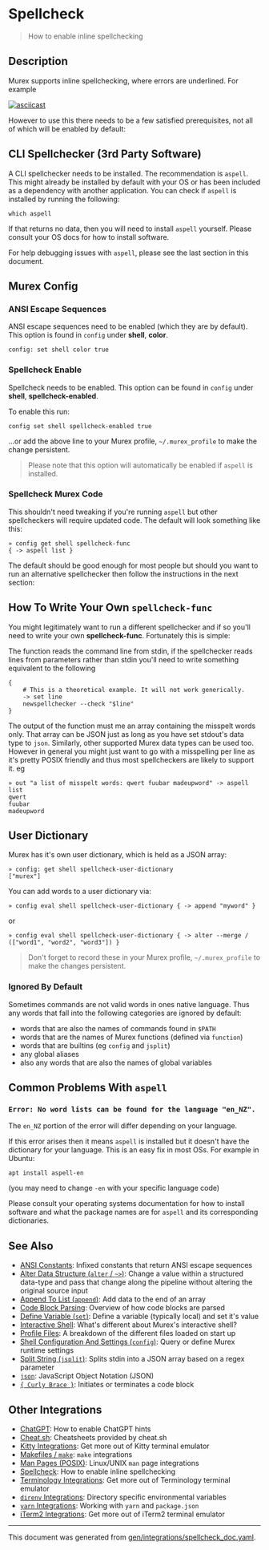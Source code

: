 # Spellcheck

> How to enable inline spellchecking

## Description

Murex supports inline spellchecking, where errors are underlined. For example

[![asciicast](https://asciinema.org/a/408024.svg)](https://asciinema.org/a/408024)

However to use this there needs to be a few satisfied prerequisites, not all of
which will be enabled by default:

## CLI Spellchecker (3rd Party Software)

A CLI spellchecker needs to be installed. The recommendation is `aspell`. This
might already be installed by default with your OS or has been included as a
dependency with another application. You can check if `aspell` is installed by
running the following:

```
which aspell
```

If that returns no data, then you will need to install `aspell` yourself.
Please consult your OS docs for how to install software.

For help debugging issues with `aspell`, please see the last section in this
document.

## Murex Config

### ANSI Escape Sequences

ANSI escape sequences need to be enabled (which they are by default). This
option is found in `config` under **shell**, **color**.

```
config: set shell color true
```

### Spellcheck Enable

Spellcheck needs to be enabled. This option can be found in `config` under
**shell**, **spellcheck-enabled**.

To enable this run:

```
config set shell spellcheck-enabled true
```

...or add the above line to your Murex profile, `~/.murex_profile` to make
the change persistent.

> Please note that this option will automatically be enabled if `aspell` is
> installed.

### Spellcheck Murex Code

This shouldn't need tweaking if you're running `aspell` but other spellcheckers
will require updated code. The default will look something like this:

```
» config get shell spellcheck-func
{ -> aspell list }
```

The default should be good enough for most people but should you want to run an
alternative spellchecker then follow the instructions in the next section:

## How To Write Your Own `spellcheck-func`

You might legitimately want to run a different spellchecker and if so you'll
need to write your own **spellcheck-func**. Fortunately this is simple:

The function reads the command line from stdin, if the spellchecker reads lines
from parameters rather than stdin you'll need to write something equivalent to
the following

```
{
    # This is a theoretical example. It will not work generically.
    -> set line
    newspellchecker --check "$line"
}
```

The output of the function must me an array containing the misspelt words only.
That array can be JSON just as long as you have set stdout's data type to
`json`. Similarly, other supported Murex data types can be used too. However
in general you might just want to go with a misspelling per line as it's pretty
POSIX friendly and thus most spellcheckers are likely to support it. eg

```
» out "a list of misspelt words: qwert fuubar madeupword" -> aspell list
qwert
fuubar
madeupword
```

## User Dictionary

Murex has it's own user dictionary, which is held as a JSON array:

```
» config: get shell spellcheck-user-dictionary
["murex"]
```

You can add words to a user dictionary via:

```
» config eval shell spellcheck-user-dictionary { -> append "myword" }
```

or

```
» config eval shell spellcheck-user-dictionary { -> alter --merge / (["word1", "word2", "word3"]) }
```

> Don't forget to record these in your Murex profile, `~/.murex_profile` to
> make the changes persistent.

### Ignored By Default

Sometimes commands are not valid words in ones native language. Thus any words
that fall into the following categories are ignored by default:

* words that are also the names of commands found in `$PATH`
* words that are the names of Murex functions (defined via `function`)
* words that are builtins (eg `config` and `jsplit`)
* any global aliases
* also any words that are also the names of global variables

## Common Problems With `aspell`

### `Error: No word lists can be found for the language "en_NZ".`

The `en_NZ` portion of the error will differ depending on your language.

If this error arises then it means `aspell` is installed but it doesn't have
the dictionary for your language. This is an easy fix in most OSs. For example
in Ubuntu:

```
apt install aspell-en
```

(you may need to change `-en` with your specific language code)

Please consult your operating systems documentation for how to install software
and what the package names are for `aspell` and its corresponding dictionaries.

## See Also

* [ANSI Constants](../user-guide/ansi.md):
  Infixed constants that return ANSI escape sequences
* [Alter Data Structure (`alter` / `~>`)](../commands/alter.md):
  Change a value within a structured data-type and pass that change along the pipeline without altering the original source input
* [Append To List (`append`)](../commands/append.md):
  Add data to the end of an array
* [Code Block Parsing](../user-guide/code-block.md):
  Overview of how code blocks are parsed
* [Define Variable (`set`)](../commands/set.md):
  Define a variable (typically local) and set it's value
* [Interactive Shell](../user-guide/interactive-shell.md):
  What's different about Murex's interactive shell?
* [Profile Files](../user-guide/profile.md):
  A breakdown of the different files loaded on start up
* [Shell Configuration And Settings (`config`)](../commands/config.md):
  Query or define Murex runtime settings
* [Split String (`jsplit`)](../commands/jsplit.md):
  Splits stdin into a JSON array based on a regex parameter
* [`json`](../types/json.md):
  JavaScript Object Notation (JSON)
* [`{ Curly Brace }`](../parser/curly-brace.md):
  Initiates or terminates a code block

## Other Integrations

* [ChatGPT](../integrations/chatgpt.md):
  How to enable ChatGPT hints
* [Cheat.sh](../integrations/cheatsh.md):
  Cheatsheets provided by cheat.sh
* [Kitty Integrations](../integrations/kitty.md):
  Get more out of Kitty terminal emulator
* [Makefiles / `make`](../integrations/make.md):
  `make` integrations
* [Man Pages (POSIX)](../integrations/man-pages.md):
  Linux/UNIX `man` page integrations
* [Spellcheck](../integrations/spellcheck.md):
  How to enable inline spellchecking
* [Terminology Integrations](../integrations/terminology.md):
  Get more out of Terminology terminal emulator
* [`direnv` Integrations](../integrations/direnv.md):
  Directory specific environmental variables
* [`yarn` Integrations](../integrations/yarn.md):
  Working with `yarn` and `package.json`
* [iTerm2 Integrations](../integrations/iterm2.md):
  Get more out of iTerm2 terminal emulator


<hr/>

This document was generated from [gen/integrations/spellcheck_doc.yaml](https://github.com/lmorg/murex/blob/master/gen/integrations/spellcheck_doc.yaml).